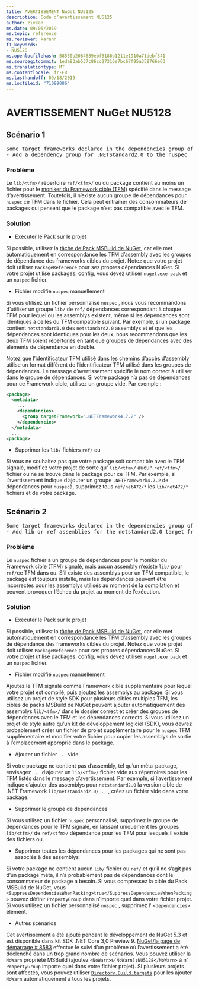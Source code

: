 ```yaml
---
title: AVERTISSEMENT NuGet NU5125
description: Code d’avertissement NU5125
author: zivkan
ms.date: 09/06/2019
ms.topic: reference
ms.reviewer: karann
f1_keywords:
- NU5128
ms.openlocfilehash: 58550b2064689ebf6180b1211e1910a71debf341
ms.sourcegitcommit: 1eda83ab537c86cc27316e7bc67f95a358766e63
ms.translationtype: MT
ms.contentlocale: fr-FR
ms.lasthandoff: 09/18/2019
ms.locfileid: "71099086"
---
```

# <a name="nuget-warning-nu5128"></a>AVERTISSEMENT NuGet NU5128

## <a name="scenario-1"></a>Scénario 1

<pre>Some target frameworks declared in the dependencies group of the nuspec and the lib/ref folder do not have exact matches in the other location. Consult the list of actions below:
- Add a dependency group for .NETStandard2.0 to the nuspec</pre>

### <a name="issue"></a>Problème

Le `lib/<tfm>/` répertoire `ref/<tfm>/` ou du package contient au moins un fichier pour le [moniker du Framework cible (TFM)](../target-frameworks.md) spécifié dans le message d’avertissement. Toutefois, il n’existe aucun groupe de dépendances pour `nuspec` ce TFM dans le fichier. Cela peut entraîner des consommateurs de packages qui pensent que le package n’est pas compatible avec le TFM.

### <a name="solution"></a>Solution

* Exécuter le Pack sur le projet

Si possible, utilisez la [tâche de Pack MSBuild de NuGet](../msbuild-targets.md), car elle met automatiquement en correspondance les TFM d’assembly avec les groupes de dépendance des frameworks cibles du projet. Notez que votre projet doit utiliser `PackageReference` pour ses propres dépendances NuGet. Si votre projet utilise packages. config, vous devez utiliser `nuget.exe pack` et un `nuspec` fichier.

* Fichier modifié `nuspec` manuellement

Si vous utilisez un fichier personnalisé `nuspec` , nous vous recommandons d’utiliser un groupe `lib/` de `ref/` dépendances correspondant à chaque TFM pour lequel ou les assemblys existent, même si les dépendances sont identiques à celles du TFM compatible suivant. Par exemple, si un package contient `netstandard1.0` des `netstandard2.0` assemblys et et que les dépendances sont identiques pour les deux, nous recommandons que les deux TFM soient répertoriés en tant que groupes de dépendances avec des éléments de dépendance en double.

Notez que l’identificateur TFM utilisé dans les chemins d’accès d’assembly utilise un format différent de l’identificateur TFM utilisé dans les groupes de dépendances. Le message d’avertissement spécifie le nom correct à utiliser dans le groupe de dépendances. Si votre package n’a pas de dépendances pour ce Framework cible, utilisez un groupe vide. Par exemple :

```xml
<package>
  <metadata>
    ...
    <dependencies>
      <group targetFramework=".NETFramework4.7.2" />
    </dependencies>
  </metadata>
  ...
<package>
```

* Supprimer les `lib/` fichiers `ref/` ou

Si vous ne souhaitez pas que votre package soit compatible avec le TFM signalé, modifiez votre projet de sorte qu' `lib/<tfm>/` aucun `ref/<tfm>/` fichier ou ne se trouve dans le package pour ce TFM. Par exemple, si l’avertissement indique d’ajouter un groupe `.NETFramework4.7.2` de dépendances pour `nuspec`à, supprimez tous `ref/net472/*` les `lib/net472/*` fichiers et de votre package.

## <a name="scenario-2"></a>Scénario 2

<pre>Some target frameworks declared in the dependencies group of the nuspec and the lib/ref folder do not have exact matches in the other location. Consult the list of actions below:
- Add lib or ref assemblies for the netstandard2.0 target framework</pre>

### <a name="issue"></a>Problème

Le `nuspec` fichier a un groupe de dépendances pour le moniker du Framework cible (TFM) signalé, mais aucun assembly n’existe `lib/` pour `ref/`ce TFM dans ou. S’il existe des assemblys pour un TFM compatible, le package est toujours installé, mais les dépendances peuvent être incorrectes pour les assemblys utilisés au moment de la compilation et peuvent provoquer l’échec du projet au moment de l’exécution.

### <a name="solution"></a>Solution

* Exécuter le Pack sur le projet

Si possible, utilisez la [tâche de Pack MSBuild de NuGet](../msbuild-targets.md), car elle met automatiquement en correspondance les TFM d’assembly avec les groupes de dépendance des frameworks cibles du projet. Notez que votre projet doit utiliser `PackageReference` pour ses propres dépendances NuGet. Si votre projet utilise packages. config, vous devez utiliser `nuget.exe pack` et un `nuspec` fichier.

* Fichier modifié `nuspec` manuellement

Ajoutez le TFM signalé comme Framework cible supplémentaire pour lequel votre projet est compilé, puis ajoutez les assemblys au package. Si vous utilisez un projet de style SDK pour plusieurs cibles multiples TFM, les cibles de packs MSBuild de NuGet peuvent ajouter automatiquement des assemblys `lib/<tfm>/` dans le dossier correct et créer des groupes de dépendances avec le TFM et les dépendances corrects. Si vous utilisez un projet de style autre qu’un kit de développement logiciel (SDK), vous devrez probablement créer un fichier de projet supplémentaire pour le `nuspec` TFM supplémentaire et modifier votre fichier pour copier les assemblys de sortie à l’emplacement approprié dans le package.

* Ajouter un fichier `_._` vide

Si votre package ne contient pas d’assembly, tel qu’un méta-package, envisagez `_._` d’ajouter un `lib/<tfm>/` fichier vide aux répertoires pour les TFM listés dans le message d’avertissement. Par exemple, si l’avertissement indique d’ajouter des assemblys pour `netstandard2.0` la version cible de .NET Framework `lib/netstandard2.0/_._` , créez un fichier vide dans votre package.

* Supprimer le groupe de dépendances

Si vous utilisez un fichier `nuspec` personnalisé, supprimez le groupe de dépendances pour le TFM signalé, en laissant uniquement les groupes `lib/<tfm>/` de `ref/<tfm>/` dépendance pour les TFM pour lesquels il existe des fichiers ou.

* Supprimer toutes les dépendances pour les packages qui ne sont pas associés à des assemblys

Si votre package ne contient aucun `lib/` fichier ou `ref/` et qu’il ne s’agit pas d’un package méta, il n’a probablement pas de dépendances dont le consommateur de package a besoin. Si vous compressez la cible du Pack MSBuild de NuGet, vous `<SuppressDependenciesWhenPacking>true</SuppressDependenciesWhenPacking>` pouvez définir `PropertyGroup` dans n’importe quel dans votre fichier projet. Si vous utilisez un fichier personnalisé `nuspec` , supprimez l' `<dependencies>` élément.

* Autres scénarios

Cet avertissement a été ajouté pendant le développement de NuGet 5.3 et est disponible dans kit SDK .NET Core 3,0 Preview 9. [NuGet/la page de démarrage # 8583](https://github.com/nuget/home/issues/8583) effectue le suivi d’un problème où l’avertissement a été déclenché dans un trop grand nombre de scénarios. Vous pouvez utiliser la `NoWarn` propriété MSBuild (ajoutez `<NoWarn>$(NoWarn);NU5128</NoWarn>` à n' `PropertyGroup` importe quel dans votre fichier projet). Si plusieurs projets sont affectés, vous pouvez utiliser [`Directory.Build.targets`](/visualstudio/msbuild/customize-your-build) pour les ajouter `NoWarn` automatiquement à tous les projets.
